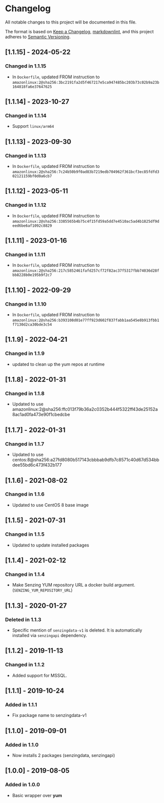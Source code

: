 # Changelog

All notable changes to this project will be documented in this file.

The format is based on [Keep a Changelog](https://keepachangelog.com/en/1.0.0/),
[markdownlint](https://dlaa.me/markdownlint/),
and this project adheres to [Semantic Versioning](https://semver.org/spec/v2.0.0.html).

## [1.1.15] - 2024-05-22

### Changed in 1.1.15

- In `Dockerfile`, updated FROM instruction to `amazonlinux:2@sha256:3bc2191fa2d5f467217e5ca947485bc203b73c02b9a23b164818fa6e37647625`

## [1.1.14] - 2023-10-27

### Changed in 1.1.14

- Support `linux/arm64`

## [1.1.13] - 2023-09-30

### Changed in 1.1.13

- In `Dockerfile`, updated FROM instruction to `amazonlinux:2@sha256:7c24b50b9f0ad83b7219edb704962f361bcf3ec85fdfd302121159bf0d0a6cb7`

## [1.1.12] - 2023-05-11

### Changed in 1.1.12

- In `Dockerfile`, updated FROM instruction to `amazonlinux:2@sha256:3385565b4b75c4f15fd59a5dd7e4510ac5ad4b1825df9deed6be6af1092c8829`

## [1.1.11] - 2023-01-16

### Changed in 1.1.11

- In `Dockerfile`, updated FROM instruction to `amazonlinux:2@sha256:217c5852461fafd257cf72f82ac37f5317fbb74036d28fbb8228b0e195b9f2c7`

## [1.1.10] - 2022-09-29

### Changed in 1.1.10

- In `Dockerfile`, updated FROM instruction to `amazonlinux:2@sha256:b393108d01e77ff923d602f837fabb1aa545e8b913fbb1f7130d2ca30bde3c54`

## [1.1.9] - 2022-04-21

### Changed in 1.1.9

- updated to clean up the yum repos at runtime

## [1.1.8] - 2022-01-31

### Changed in 1.1.8

- Updated to use amazonlinux:2@sha256:ffc013f79b36a2c0352b444f5322ff43de25152a8ac1ad0fa473e90f1cbedcbe

## [1.1.7] - 2022-01-31

### Changed in 1.1.7

- Updated to use centos:8@sha256:a27fd8080b517143cbbbab9dfb7c8571c40d67d534bbdee55bd6c473f432b177

## [1.1.6] - 2021-08-02

### Changed in 1.1.6

- Updated to use CentOS 8 base image

## [1.1.5] - 2021-07-31

### Changed in 1.1.5

- Updated to update installed packages

## [1.1.4] - 2021-02-12

### Changed in 1.1.4

- Make Senzing YUM repository URL a docker build argument. (`SENZING_YUM_REPOSITORY_URL`)

## [1.1.3] - 2020-01-27

### Deleted in 1.1.3

- Specific mention of `senzingdata-v1` is deleted.
  It is automatically installed via `senzingapi` dependency.

## [1.1.2] - 2019-11-13

### Changed in 1.1.2

- Added support for MSSQL.

## [1.1.1] - 2019-10-24

### Added in 1.1.1

- Fix package name to senzingdata-v1

## [1.1.0] - 2019-09-01

### Added in 1.1.0

- Now installs 2 packages (senzingdata, senzingapi)

## [1.0.0] - 2019-08-05

### Added in 1.0.0

- Basic wrapper over **yum**
